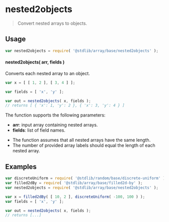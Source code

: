 <!--

@license Apache-2.0

Copyright (c) 2025 The Stdlib Authors.

Licensed under the Apache License, Version 2.0 (the "License");
you may not use this file except in compliance with the License.
You may obtain a copy of the License at

   http://www.apache.org/licenses/LICENSE-2.0

Unless required by applicable law or agreed to in writing, software
distributed under the License is distributed on an "AS IS" BASIS,
WITHOUT WARRANTIES OR CONDITIONS OF ANY KIND, either express or implied.
See the License for the specific language governing permissions and
limitations under the License.

-->

# nested2objects

> Convert nested arrays to objects.

<section class="usage">

## Usage

```javascript
var nested2objects = require( '@stdlib/array/base/nested2objects' );
```

#### nested2objects( arr, fields )

Converts each nested array to an object.

```javascript
var x = [ [ 1, 2 ], [ 3, 4 ] ];

var fields = [ 'x', 'y' ];

var out = nested2objects( x, fields );
// returns [ { 'x': 1, 'y': 2 }, { 'x': 3, 'y': 4 } ]
```

The function supports the following parameters:

-   **arr**: input array containing nested arrays.
-   **fields**: list of field names.

</section>

<!-- /.usage -->

<section class="notes">

-   The function assumes that all nested arrays have the same length.
-   The number of provided array labels should equal the length of each nested array.

</section>

<!-- /.notes -->

<section class="examples">

## Examples

<!-- eslint no-undef: "error" -->

```javascript
var discreteUniform = require( '@stdlib/random/base/discrete-uniform' ).factory;
var filled2dBy = require( '@stdlib/array/base/filled2d-by' );
var nested2objects = require( '@stdlib/array/base/nested2objects' );

var x = filled2dBy( [ 10, 2 ], discreteUniform( -100, 100 ) );
var fields = [ 'x', 'y' ];

var out = nested2objects( x, fields );
// returns [...]
```

</section>

<!-- /.examples -->

<!-- Section for related `stdlib` packages. Do not manually edit this section, as it is automatically populated. -->

<section class="related">

</section>

<!-- /.related -->

<!-- Section for all links. Make sure to keep an empty line after the `section` element and another before the `/section` close. -->

<section class="links">

</section>

<!-- /.links -->
